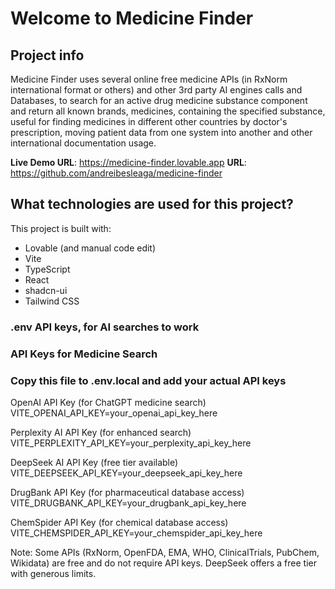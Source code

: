 # Welcome to Medicine Finder

## Project info

Medicine Finder uses several online free medicine APIs (in RxNorm international format or others) and other 3rd party AI engines calls and Databases, to search for an active drug medicine substance component and return all known brands, medicines, containing the specified substance, useful for finding medicines in different other countries by doctor's prescription, moving patient data from one system into another and other international documentation usage.


**Live Demo URL**: https://medicine-finder.lovable.app
**URL**: https://github.com/andreibesleaga/medicine-finder


## What technologies are used for this project?

This project is built with:

- Lovable (and manual code edit)
- Vite
- TypeScript
- React
- shadcn-ui
- Tailwind CSS





### .env API keys, for AI searches to work
### API Keys for Medicine Search
### Copy this file to .env.local and add your actual API keys

OpenAI API Key (for ChatGPT medicine search)
VITE_OPENAI_API_KEY=your_openai_api_key_here

Perplexity AI API Key (for enhanced search)
VITE_PERPLEXITY_API_KEY=your_perplexity_api_key_here

DeepSeek AI API Key (free tier available)
VITE_DEEPSEEK_API_KEY=your_deepseek_api_key_here

DrugBank API Key (for pharmaceutical database access)
VITE_DRUGBANK_API_KEY=your_drugbank_api_key_here

ChemSpider API Key (for chemical database access)
VITE_CHEMSPIDER_API_KEY=your_chemspider_api_key_here

Note: Some APIs (RxNorm, OpenFDA, EMA, WHO, ClinicalTrials, PubChem, Wikidata) 
are free and do not require API keys.
DeepSeek offers a free tier with generous limits.
